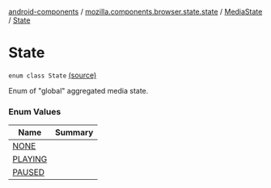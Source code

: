 [android-components](../../../index.md) / [mozilla.components.browser.state.state](../../index.md) / [MediaState](../index.md) / [State](./index.md)

# State

`enum class State` [(source)](https://github.com/mozilla-mobile/android-components/blob/master/components/browser/state/src/main/java/mozilla/components/browser/state/state/MediaState.kt#L25)

Enum of "global" aggregated media state.

### Enum Values

| Name | Summary |
|---|---|
| [NONE](-n-o-n-e.md) |  |
| [PLAYING](-p-l-a-y-i-n-g.md) |  |
| [PAUSED](-p-a-u-s-e-d.md) |  |

